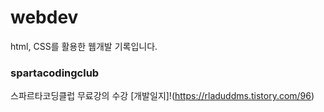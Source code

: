 # webdev
html, CSS를 활용한 웹개발 기록입니다.

### spartacodingclub
스파르타코딩클럽 무료강의 수강
[개발일지]!(https://rladuddms.tistory.com/96)
